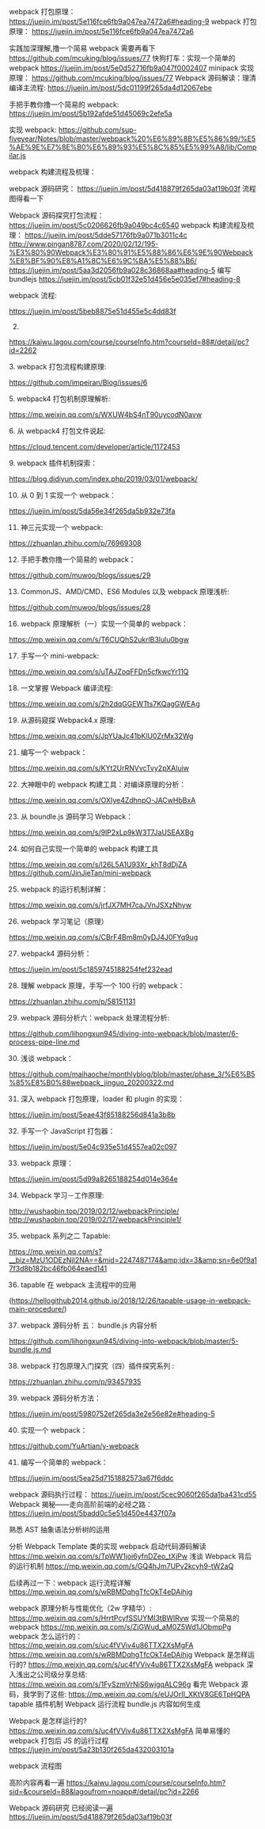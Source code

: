 webpack 打包原理：
https://juejin.im/post/5e116fce6fb9a047ea7472a6#heading-9
webpack 打包原理：
https://juejin.im/post/5e116fce6fb9a047ea7472a6

实践加深理解,撸一个简易 webpack 需要再看下
https://github.com/mcuking/blog/issues/77
快狗打车：实现一个简单的 webpack
https://juejin.im/post/5e0d52716fb9a047f0002407
minipack 实现原理：
https://github.com/mcuking/blog/issues/77
Webpack 源码解读：理清编译主流程:
https://juejin.im/post/5dc01199f265da4d12067ebe

手把手教你撸一个简易的 webpack:
https://juejin.im/post/5b192afde51d45069c2efe5a

实现 webpack:
https://github.com/sup-fiveyear/Notes/blob/master/webpack%20%E6%89%8B%E5%86%99/%E5%AE%9E%E7%8E%B0%E6%89%93%E5%8C%85%E5%99%A8/lib/Compilar.js

webpack 构建流程及梳理：

webpack 源码研究：
https://juejin.im/post/5d418879f265da03af19b03f
流程图得看一下

Webpack 源码探究打包流程：
https://juejin.im/post/5c0206626fb9a049bc4c6540
webpack 构建流程及梳理：
https://juejin.im/post/5dde57176fb9a071b3011c4c
http://www.pingan8787.com/2020/02/12/195-%E3%80%90Webpack%E3%80%91%E5%88%86%E6%9E%90Webpack%E8%BF%90%E8%A1%8C%E6%9C%BA%E5%88%B6/
https://juejin.im/post/5aa3d2056fb9a028c36868aa#heading-5
编写 bundlejs
https://juejin.im/post/5cb01f32e51d456e5e035ef7#heading-8

webpack 流程:

https://juejin.im/post/5beb8875e51d455e5c4dd83f

2.

https://kaiwu.lagou.com/course/courseInfo.htm?courseId=88#/detail/pc?id=2262

3\. webpack 打包流程构建原理:

https://github.com/impeiran/Blog/issues/6

5\. webpack4 打包机制原理解析:

https://mp.weixin.qq.com/s/WXUW4bS4nT90uycodN0avw

6\. 从 webpack4 打包文件说起:

https://cloud.tencent.com/developer/article/1172453

9\. webpack 插件机制探索：

https://blog.didiyun.com/index.php/2019/03/01/webpack/

10. 从 0 到 1 实现一个 webpack：

https://juejin.im/post/5da56e34f265da5b932e73fa

11. 神三元实现一个 webpack:

https://zhuanlan.zhihu.com/p/76969308

12. 手把手教你撸一个简易的 webpack：

https://github.com/muwoo/blogs/issues/29

13. CommonJS、AMD/CMD、ES6 Modules 以及 webpack 原理浅析:

https://github.com/muwoo/blogs/issues/28

16. webpack 原理解析（一）实现一个简单的 webpack：

https://mp.weixin.qq.com/s/T6CUQhS2ukrlB3lulu0bgw

17. 手写一个 mini-webpack:

https://mp.weixin.qq.com/s/uTAJZoqFFDn5cfkwcYr11Q

18. 一文掌握 Webpack 编译流程:

https://mp.weixin.qq.com/s/2h2dqGGEWTts7KQagGWEAg

19. 从源码窥探 Webpack4.x 原理:

https://mp.weixin.qq.com/s/JpYUaJc41bKlU0ZrMx32Wg

21. 编写一个 webpack：

https://mp.weixin.qq.com/s/KYt2UrRNVvcTvy2pXAluiw

22. 大神眼中的 webpack 构建工具：对编译原理的分析：

https://mp.weixin.qq.com/s/OXIye4ZdhnpO-JACwHbBxA

23. 从 boundle.js 源码学习 Webpack：

https://mp.weixin.qq.com/s/9lP2xLp9kW3T7JaUSEAXBg

24. 如何自己实现一个简单的 webpack 构建工具

https://mp.weixin.qq.com/s/l26L5A1U93Xr_khT8dDjZA
https://github.com/JinJieTan/mini-webpack

25. webpack 的运行机制详解：

https://mp.weixin.qq.com/s/jrfJX7MH7caJVnJSXzNhyw

26. webpack 学习笔记（原理）

https://mp.weixin.qq.com/s/CBrF4Bm8m0yDJ4J0FYq9ug

27. webpack4 源码分析：

https://juejin.im/post/5c1859745188254fef232ead

28. 理解 webpack 原理，手写一个 100 行的 webpack：

https://zhuanlan.zhihu.com/p/58151131

29. webpack 源码分析六：webpack 处理流程分析:

https://github.com/lihongxun945/diving-into-webpack/blob/master/6-process-pipe-line.md

30. 浅谈 webpack：

https://github.com/maihaoche/monthlyblog/blob/master/phase_3/%E6%B5%85%E8%B0%88webpack_jinguo_20200322.md

31. 深入 webpack 打包原理，loader 和 plugin 的实现：

https://juejin.im/post/5eae43f85188256d841a3b8b

32. 手写一个 JavaScript 打包器：

https://juejin.im/post/5e04c935e51d4557ea02c097

33. webpack 原理：

https://juejin.im/post/5d99a8265188254d014e364e

34. Webpack 学习－工作原理:

http://wushaobin.top/2019/02/12/webpackPrinciple/
http://wushaobin.top/2019/02/17/webpackPrinciple1/

35. webpack 系列之二 Tapable:

https://mp.weixin.qq.com/s?__biz=MzU1ODEzNjI2NA==&mid=2247487174&amp;idx=3&amp;sn=6e0f9a17f3d8b182bc46fb064eaed141

36. tapable 在 webpack 主流程中的应用

(https://hellogithub2014.github.io/2018/12/26/tapable-usage-in-webpack-main-procedure/)

37. webpack 源码分析 五： bundle.js 内容分析

https://github.com/lihongxun945/diving-into-webpack/blob/master/5-bundle.js.md

38. webpack 打包原理入门探究（四）插件探究系列 :

https://zhuanlan.zhihu.com/p/93457935

39. webpack 源码分析方法：

https://juejin.im/post/5980752ef265da3e2e56e82e#heading-5

40. 实现一个 webpack：

https://github.com/YuArtian/y-webpack

41. 编写一个简单的 webpack：

https://juejin.im/post/5ea25d7151882573a67f6ddc

webpack 源码执行过程：
https://juejin.im/post/5cec9060f265da1ba431cd55
Webpack 揭秘——走向高阶前端的必经之路：
https://juejin.im/post/5badd0c5e51d450e4437f07a

熟悉 AST 抽象语法分析树的运用

分析 Webpack Template 类的实现
webpack 启动代码源码解读
https://mp.weixin.qq.com/s/TpWW1joi6yfnDZeo_tXjPw
浅谈 Webpack 背后的运行机制
https://mp.weixin.qq.com/s/GQ4hJm7UPv2kcyh9-tW2aQ

后续再过一下：webpack 运行流程详解
https://mp.weixin.qq.com/s/wRBMDqhgTfcOkT4eDAihjg

webpack 原理分析与性能优化（2w 字精华）:
https://mp.weixin.qq.com/s/HrrtPcyfSSUYMI3tBWlRyw
实现一个简易的 webpack
https://mp.weixin.qq.com/s/ZiGWud_aM0Z5Wd1JObmpPg
webpack 怎么运行的：
https://mp.weixin.qq.com/s/uc4fVViv4u86TTX2XsMgFA
https://mp.weixin.qq.com/s/wRBMDqhgTfcOkT4eDAihjg
Webpack 是怎样运行的?
https://mp.weixin.qq.com/s/uc4fVViv4u86TTX2XsMgFA
webpack 深入浅出之公司级分享总结:
https://mp.weixin.qq.com/s/1FySzmVrNjS6wjgqALC96g
看完 Webpack 源码，我学到了这些:
https://mp.weixin.qq.com/s/eUJOrII_XKtV8GE6TpHQPA
tapable 插件机制
Webpack 运行流程
bundle.js 内容如何生成

Webpack 是怎样运行的?
https://mp.weixin.qq.com/s/uc4fVViv4u86TTX2XsMgFA
简单易懂的 webpack 打包后 JS 的运行过程
https://juejin.im/post/5a23b130f265da432003101a

webpack 流程图

高阶内容再看一遍
https://kaiwu.lagou.com/course/courseInfo.htm?sid=&courseId=88&lagoufrom=noapp#/detail/pc?id=2266

Webpack 源码研究 已经阅读一遍
https://juejin.im/post/5d418879f265da03af19b03f
